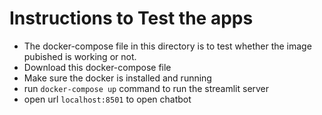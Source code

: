 # Instructions to Test the apps

- The docker-compose file in this directory is to test whether the image pubished is working or not.
- Download this docker-compose file
- Make sure the docker is installed and running
- run `docker-compose up` command to run the streamlit server
- open url `localhost:8501` to open chatbot
